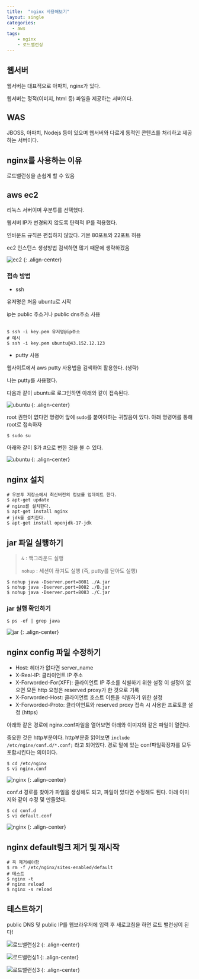 ```yaml
---
title:  "nginx 사용해보기"
layout: single
categories:
  - aws
tags:
	- nginx
	- 로드밸런싱
---
```


## 웹서버
웹서버는 대표적으로 아파치, nginx가 있다.

웹서버는 정적(이미지, html 등) 파일을 제공하는 서버이다.

## WAS
JBOSS, 아파치, Nodejs 등이 있으며 웹서버와 다르게 동적인 콘텐츠를 처리하고 제공하는 서버이다.

## nginx를 사용하는 이유
로드밸런싱을 손쉽게 할 수 있음

## aws ec2
리눅스 서버이며 우분투를 선택했다.

웹서버 IP가 변경되지 않도록 탄력적 IP를 적용했다.

인바운드 규칙은 편집하지 않았다. 기본 80포트와 22포트 허용

ec2 인스턴스 생성방법 검색하면 많기 때문에 생략하겠음

![ec2](https://github.com/kimhyunso/kimhyunso.github.io/assets/87798982/8b9e2f33-126e-4b4f-926f-f47f58521894)
{: .align-center}

### 접속 방법
- ssh

유저명은 처음 ubuntu로 시작 

ip는 public 주소거나 public dns주소 사용
```shell

$ ssh -i key.pem 유저명@ip주소
# 예시
$ ssh -i key.pem ubuntu@43.152.12.123
```

- putty 사용

웹사이트에서 aws putty 사용법을 검색하여 활용한다. (생략)

나는 putty를 사용했다. 

다음과 같이 ubuntu로 로그인하면 아래와 같이 접속된다.

![ubuntu](https://github.com/kimhyunso/kimhyunso.github.io/assets/87798982/6ae0badb-a94f-4a36-9335-4909ebfe0d87)
{: .align-center}

root 권한이 없다면 명령어 앞에 `sudo`를 붙여야하는 귀찮음이 있다. 아래 명령어를 통해 root로 접속하자

```shell
$ sudo su
```

아래와 같이 $가 #으로 변한 것을 볼 수 있다.

![ubuntu](https://github.com/kimhyunso/kimhyunso.github.io/assets/87798982/ccb4f63e-af00-400e-bee1-a1774d5cc849)
{: .align-center}

## nginx 설치
```shell
# 우분투 저장소에서 최신버전의 정보를 업데이트 한다.
$ apt-get update
# nginx를 설치한다.
$ apt-get install nginx
# jdk를 설치한다.
$ apt-get install openjdk-17-jdk
```

## jar 파일 실행하기
> `&` : 백그라운드 실행
>
> `nohup` : 세션이 끊겨도 실행 (즉, putty를 닫아도 실행)
```shell
$ nohup java -Dserver.port=8081 ./A.jar
$ nohup java -Dserver.port=8082 ./B.jar
$ nohup java -Dserver.port=8083 ./C.jar
```

### jar 실행 확인하기
```shell
$ ps -ef | grep java
```
![jar](https://github.com/kimhyunso/kimhyunso.github.io/assets/87798982/8964517a-5abd-4752-8e0d-0e4668dcc1e5)
{: .align-center}

## nginx config 파일 수정하기
- Host: 헤더가 없다면 server_name
- X-Real-IP: 클라이언트 IP 주소
- X-Forworded-For(XFF): 클라이언트 IP 주소를 식별하기 위한 설정
이 설정이 없으면 모든 http 요청은 reserved proxy가 한 것으로 기록
- X-Forworded-Host: 클라이언트 호스트 이름을 식별하기 위한 설정
- X-Forworded-Proto: 클라이언트와 reserved proxy 접속 시 사용한 프로토콜 설정 (https)

아래와 같은 경로에 nginx.conf파일을 열어보면 아래와 이미지와 같은 파일이 열린다.

중요한 것은 http부분이다. http부분중 읽어보면 `include /etc/nginx/conf.d/*.conf;` 라고 되어있다. 경로 밑에 있는 conf파일확장자를 모두 포함시킨다는 의미이다.

```shell
$ cd /etc/nginx
$ vi nginx.conf
```

![nginx](https://github.com/kimhyunso/kimhyunso.github.io/assets/87798982/40156a81-d9a0-45e6-9b1f-7970ca962377)
{: .align-center}


conf.d 경로를 찾아가 파일을 생성해도 되고, 파일이 있다면 수정해도 된다. 아래 이미지와 같이 수정 및 만들었다.

```shell
$ cd conf.d
$ vi default.conf
```
![nginx](https://github.com/kimhyunso/kimhyunso.github.io/assets/87798982/d2f9d148-06f4-4b91-aef1-d5abc503bd34)
{: .align-center}

## nginx default링크 제거 및 재시작
```shell
# 꼭 제거해야함
$ rm -f /etc/nginx/sites-enabled/default
# 테스트
$ nginx -t
# nginx reload
$ nginx -s reload
```

## 테스트하기
public DNS 및 public IP를 웹브라우저에 입력 후 새로고침을 하면 로드 밸런싱이 된다!

![로드밸런싱2](https://github.com/kimhyunso/kimhyunso.github.io/assets/87798982/6efb5bcd-c031-49c9-b013-3249956ed765)
{: .align-center}

![로드밸런싱1](https://github.com/kimhyunso/kimhyunso.github.io/assets/87798982/34cf7c9f-8668-4dca-a92b-9fd3b66d3fb3)
{: .align-center}


![로드밸런싱3](https://github.com/kimhyunso/kimhyunso.github.io/assets/87798982/27a317b3-2a2a-4d01-9ea9-8961c7256fc1)
{: .align-center}











